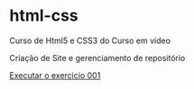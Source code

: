# html-css
Curso de Html5 e CSS3 do Curso em vídeo

Criação de Site e gerenciamento de repositório

<a href="https://ryansss04.github.io/html-css3/treinamento/ex001/index.html">Executar o exercicio 001</a>